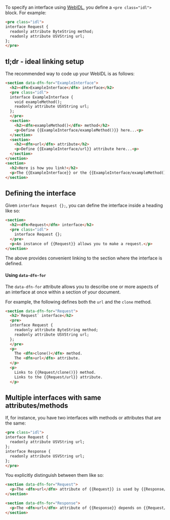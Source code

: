 To specify an interface using [WebIDL](http://heycam.github.io/webidl/), you define a `<pre class="idl">` block. For example:

```HTML
<pre class="idl">
interface Request {
  readonly attribute ByteString method;
  readonly attribute USVString url;
};
</pre>
```

## tl;dr - ideal linking setup
The recommended way to code up your WebIDL is as follows:

```HTML
<section data-dfn-for="ExampleInterface">
  <h2><dfn>ExampleInterface</dfn> interface</h2>
  <pre class="idl">
  interface ExampleInterface {
    void exampleMethod();
    readonly attribute USVString url;
  };
  </pre>
  <section>
    <h2><dfn>exampleMethod()</dfn> method</h2>
    <p>Define {{ExampleInterface/exampleMethod()}} here...<p>
  </section>
  <section>
    <h2><dfn>url</dfn> attribute</h2>
    <p>Define {{ExampleInterface/url}} attribute here...<p>
  </section>
</section>
<section>
  <h2>Here is how you link!</h2>
  <p>The {{ExampleInterface}} or the {{ExampleInterface/exampleMethod()}}.</p>
</section>
```

## Defining the interface

Given `interface Request {};`, you can define the interface inside a heading like so:

```HTML
<section>
  <h2><dfn>Request</dfn> interface</h2>
  <pre class="idl">
    interface Request {};
  </pre>
  <p>An instance of {{Request}} allows you to make a request.</p>
</section>
```

The above provides convenient linking to the section where the interface is defined.

#### Using `data-dfn-for`

The `data-dfn-for` attribute allows you to describe one or more aspects of an interface at once within a section of your document.

For example, the following defines both the `url` and the `clone` method.

```HTML
<section data-dfn-for="Request">
  <h2>`Request` interface</h2>
  <pre>
  interface Request {
    readonly attribute ByteString method;
    readonly attribute USVString url;
  };
  </pre>
  <p>
    The <dfn>clone()</dfn> method.
    The <dfn>url</dfn> attribute.
  </p>
  <p>
    Links to {{Request/clone()}} method.
    Links to the {{Request/url}} attribute.
  </p>
```

## Multiple interfaces with same attributes/methods

If, for instance, you have two interfaces with methods or attributes that are the same: 

```HTML
<pre class="idl">
interface Request {
  readonly attribute USVString url;
};
interface Response {
  readonly attribute USVString url;
};
</pre>
```

You explicitly distinguish between them like so: 

```HTML
<section data-dfn-for="Request">
  <p>The <dfn>url</dfn> attribute of {{Request}} is used by {{Response/url}}.</p>
</section>

<section data-dfn-for="Response">
  <p>The <dfn>url</dfn> attribute of {{Response}} depends on {{Request/url}}.</p>
</section>
```